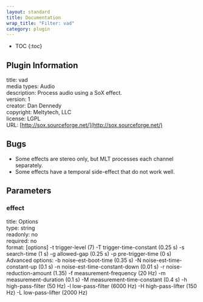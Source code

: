```yaml
---
layout: standard
title: Documentation
wrap_title: "Filter: vad"
category: plugin
---
```

* TOC
{:toc}

## Plugin Information

title: vad  
media types:
Audio  
description: Process audio using a SoX effect.  
version: 1  
creator: Dan Dennedy  
copyright: Meltytech, LLC  
license: LGPL  
URL: [http://sox.sourceforge.net/](http://sox.sourceforge.net/)  

## Bugs

* Some effects are stereo only, but MLT processes each channel separately.
* Some effects have a temporal side-effect that do not work well.


## Parameters

### effect

title: Options    
type: string  
readonly: no  
required: no  
format: [options]
	-t trigger-level                (7)
	-T trigger-time-constant        (0.25 s)
	-s search-time                  (1 s)
	-g allowed-gap                  (0.25 s)
	-p pre-trigger-time             (0 s)
Advanced options:
	-b noise-est-boot-time          (0.35 s)
	-N noise-est-time-constant-up   (0.1 s)
	-n noise-est-time-constant-down (0.01 s)
	-r noise-reduction-amount       (1.35)
	-f measurement-frequency        (20 Hz)
	-m measurement-duration         (0.1 s)
	-M measurement-time-constant    (0.4 s)
	-h high-pass-filter             (50 Hz)
	-l low-pass-filter              (6000 Hz)
	-H high-pass-lifter             (150 Hz)
	-L low-pass-lifter              (2000 Hz)
  

